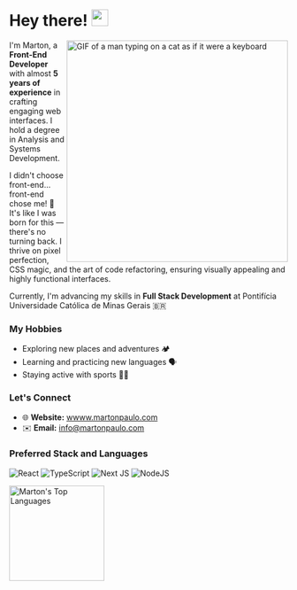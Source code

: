 # Hey there! <img src="https://media.giphy.com/media/hvRJCLFzcasrR4ia7z/giphy.gif" width="30px">

<img align="right" alt="GIF of a man typing on a cat as if it were a keyboard" src="https://media4.giphy.com/media/v1.Y2lkPTc5MGI3NjExOTR1d3NkYTc2YWhudWE1NmFueDZoeGR5eXpxaHFlNmYzMzMwdjdreSZlcD12MV9pbnRlcm5hbF9naWZfYnlfaWQmY3Q9Zw/l44Ql1aJFFtdExHEc/giphy.webp" width="400" />

I'm Marton, a **Front-End Developer** with almost **5 years of experience** in crafting engaging web interfaces. I hold a degree in Analysis and Systems Development.

I didn't choose front-end... front-end chose me! 🎯 It's like I was born for this — there's no turning back. I thrive on pixel perfection, CSS magic, and the art of code refactoring, ensuring visually appealing and highly functional interfaces.

Currently, I'm advancing my skills in **Full Stack Development** at Pontifícia Universidade Católica de Minas Gerais 🇧🇷

### My Hobbies

- Exploring new places and adventures 🏕️
- Learning and practicing new languages 🗣️
- Staying active with sports 🚴‍♂️

### Let's Connect

- 🌐 **Website:** [wwww.martonpaulo.com](https://bit.ly/site_marton_github)
- ✉️ **Email:** [info@martonpaulo.com](mailto:info@martonpaulo.com)


### Preferred Stack and Languages

![React](https://img.shields.io/badge/react-%2320232a.svg?style=for-the-badge&logo=react&logoColor=%2361DAFB)
![TypeScript](https://img.shields.io/badge/typescript-%23007ACC.svg?style=for-the-badge&logo=typescript&logoColor=white)
![Next JS](https://img.shields.io/badge/Next-black?style=for-the-badge&logo=next.js&logoColor=white)
![NodeJS](https://img.shields.io/badge/node.js-6DA55F?style=for-the-badge&logo=node.js&logoColor=white)

<a href="https://github.com/anuraghazra/github-readme-stats" title="Go to Source">
  <img alt="Marton's Top Languages" src="https://github-readme-stats.vercel.app/api/top-langs/?username=martonpaulo&langs_count=6&layout=compact&theme=react&hide_border=true&border_color=61dafb&hide=Jupyter%20Notebook,html,css,scss" height="172px"/>
</a>
